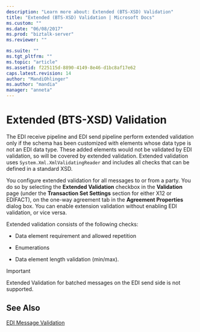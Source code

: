 ```yaml
---
description: "Learn more about: Extended (BTS-XSD) Validation"
title: "Extended (BTS-XSD) Validation | Microsoft Docs"
ms.custom: ""
ms.date: "06/08/2017"
ms.prod: "biztalk-server"
ms.reviewer: ""

ms.suite: ""
ms.tgt_pltfrm: ""
ms.topic: "article"
ms.assetid: f225115d-8890-4149-8e46-d1bc8af17e62
caps.latest.revision: 14
author: "MandiOhlinger"
ms.author: "mandia"
manager: "anneta"
---
```

# Extended (BTS-XSD) Validation
The EDI receive pipeline and EDI send pipeline perform extended validation only if the schema has been customized with elements whose data type is not an EDI data type. These added elements would not be validated by EDI validation, so will be covered by extended validation. Extended validation uses `System.Xml.XmlValidatingReader` and includes all checks that can be defined in a standard XSD.  
  
 You configure extended validation for all messages to or from a party. You do so by selecting the **Extended Validation** checkbox in the **Validation** page (under the **Transaction Set Settings** section for either X12 or EDIFACT), on the one-way agreement tab in the **Agreement Properties** dialog box. You can enable extension validation without enabling EDI validation, or vice versa.  
  
 Extended validation consists of the following checks:  
  
-   Data element requirement and allowed repetition  
  
-   Enumerations  
  
-   Data element length validation (min/max).  
  
> [!IMPORTANT]
>  Extended Validation for batched messages on the EDI send side is not supported.  
  
## See Also  
 [EDI Message Validation](../core/edi-message-validation.md)
